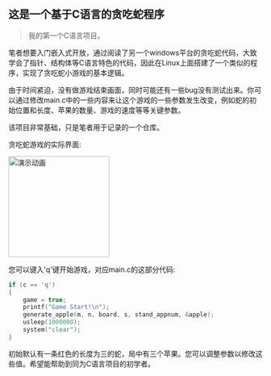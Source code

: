 ## 这是一个基于C语言的贪吃蛇程序

> 我的第一个C语言项目。

笔者想要入门嵌入式开放，通过阅读了另一个windows平台的贪吃蛇代码，大致学会了指针、结构体等C语言特色的代码，因此在Linux上面搭建了一个类似的程序，实现了贪吃蛇小游戏的基本逻辑。

由于时间紧迫，没有做游戏结束画面，同时可能还有一些bug没有测试出来。你可以通过修改main.c中的一些内容来让这个游戏的一些参数发生改变，例如蛇的初始位置和长度、苹果的数量、游戏的速度等等关键参数。

该项目非常基础，只是笔者用于记录的一个仓库。

贪吃蛇游戏的实际界面:

<img src="src/demo.gif" alt="演示动画" width="200">

您可以键入'q'键开始游戏，对应main.c的这部分代码:
```c
if (c == 'q')
{
    game = true;
    printf("Game Start!\n");
    generate_apple(m, n, board, s, stand_appnum, &apple);
    usleep(1000000);
    system("clear");
}
```

初始默认有一条红色的长度为三的蛇，局中有三个苹果。您可以调整参数以修改这些值。希望能帮助到同为C语言项目的初学者。